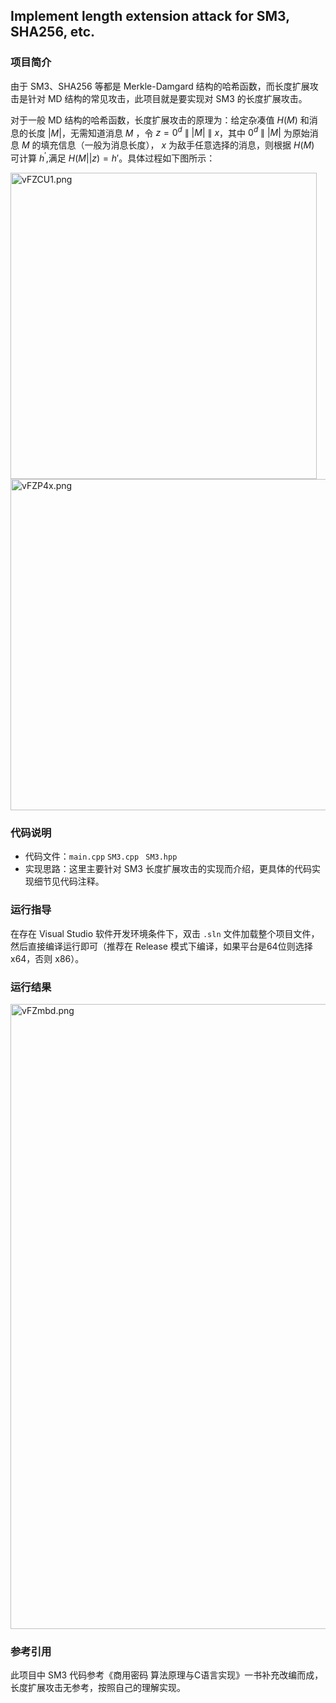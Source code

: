 ## Implement length extension attack for SM3, SHA256, etc.

### 项目简介

由于 SM3、SHA256 等都是 Merkle-Damgard 结构的哈希函数，而长度扩展攻击是针对 MD 结构的常见攻击，此项目就是要实现对 SM3 的长度扩展攻击。

对于一般 MD 结构的哈希函数，长度扩展攻击的原理为：给定杂凑值 $H(M)$ 和消息的长度 $|M|$，无需知道消息 $M$ ，令 $z= 0^d~\|~|M|~ \|~x$，其中 $0^d~\|~|M|$ 为原始消息 $M$ 的填充信息（一般为消息长度）， $x$ 为敌手任意选择的消息，则根据 $H(M)$ 可计算 $h^′$,满足 $H(M||z)=h'$。具体过程如下图所示：

<img src="https://s1.ax1x.com/2022/07/30/vFZCU1.png" alt="vFZCU1.png" width="490px" />

<img src="https://s1.ax1x.com/2022/07/30/vFZP4x.png" alt="vFZP4x.png" width="530px" />

### 代码说明

- 代码文件：`main.cpp`	`SM3.cpp `	`SM3.hpp`
- 实现思路：这里主要针对 SM3 长度扩展攻击的实现而介绍，更具体的代码实现细节见代码注释。

### 运行指导

在存在 Visual Studio 软件开发环境条件下，双击 `.sln` 文件加载整个项目文件，然后直接编译运行即可（推荐在 Release 模式下编译，如果平台是64位则选择 x64，否则 x86）。

### 运行结果



<img src="https://s1.ax1x.com/2022/07/30/vFZmbd.png" alt="vFZmbd.png" width="1000px" />



### 参考引用

此项目中 SM3 代码参考《商用密码 算法原理与C语言实现》一书补充改编而成，长度扩展攻击无参考，按照自己的理解实现。